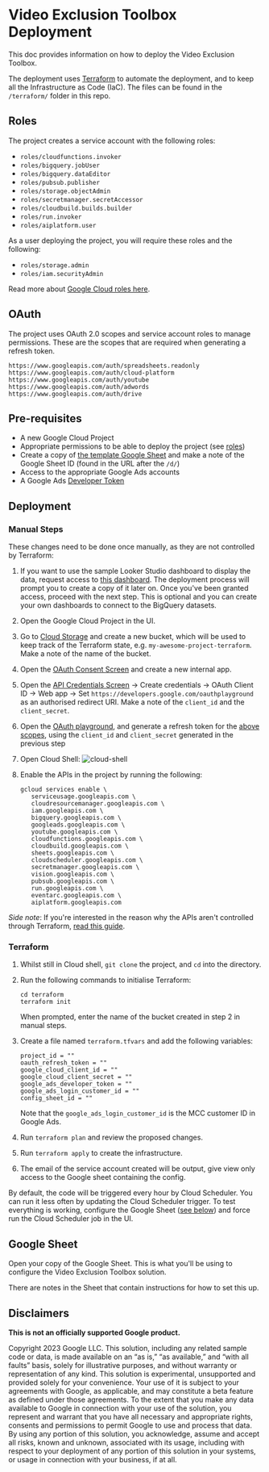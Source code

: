 # Video Exclusion Toolbox Deployment

This doc provides information on how to deploy the Video Exclusion Toolbox.

The deployment uses [Terraform](https://www.terraform.io/) to automate the
deployment, and to keep all the Infrastructure as Code (IaC). The files can be
found in the `/terraform/` folder in this repo.

## Roles
The project creates a service account with the following roles:

- `roles/cloudfunctions.invoker`
- `roles/bigquery.jobUser`
- `roles/bigquery.dataEditor`
- `roles/pubsub.publisher`
- `roles/storage.objectAdmin`
- `roles/secretmanager.secretAccessor`
- `roles/cloudbuild.builds.builder`
- `roles/run.invoker`
- `roles/aiplatform.user`

As a user deploying the project, you will require these roles and the following:

- `roles/storage.admin`
- `roles/iam.securityAdmin`

Read more about [Google Cloud roles here](
https://cloud.google.com/iam/docs/understanding-roles).

## OAuth
The project uses OAuth 2.0 scopes and service account roles to manage
permissions. These are the scopes that are required when generating a refresh
token.

```
https://www.googleapis.com/auth/spreadsheets.readonly
https://www.googleapis.com/auth/cloud-platform
https://www.googleapis.com/auth/youtube
https://www.googleapis.com/auth/adwords
https://www.googleapis.com/auth/drive
```

## Pre-requisites

- A new Google Cloud Project
- Appropriate permissions to be able to deploy the project (see [roles](#roles))
- Create a copy of [the template Google Sheet](https://docs.google.com/spreadsheets/d/131Lfxw54bath7bsyhAcMHLG99rKkhL9XSTtMPsnZNTk/copy?usp=sharing&resourcekey=0-FtYQ8IxkFXRNQwim61iQbQ)
  and make a note of the Google Sheet ID (found in the URL after the `/d/`)
- Access to the appropriate Google Ads accounts
- A Google Ads [Developer Token](
  https://developers.google.com/google-ads/api/docs/first-call/dev-token)

## Deployment

### Manual Steps
These changes need to be done once manually, as they are not controlled by
Terraform:

1. If you want to use the sample Looker Studio dashboard to display the data,
request access to
[this dashboard](https://lookerstudio.google.com/c/reporting/2194043e-84bb-432b-b3e6-0553369745be).
The deployment process will prompt you to create a copy of it later on.
Once you've been granted access, proceed with the next step.
This is optional and you can create your own dashboards to connect to the
BigQuery datasets.

1. Open the Google Cloud Project in the UI.

1. Go to [Cloud Storage](https://console.cloud.google.com/storage/browser) and
   create a new bucket, which will be used to keep track of the Terraform state,
   e.g. `my-awesome-project-terraform`. Make a note of the name of the bucket.
   
1. Open the [OAuth Consent Screen](
   https://console.cloud.google.com/apis/credentials/consent) and create a new
   internal app.
1. Open the [API Credentials Screen](
   https://console.cloud.google.com/apis/credentials) -> Create credentials ->
   OAuth Client ID -> Web app -> Set
   `https://developers.google.com/oauthplayground` as an authorised redirect
   URI. Make a note of the `client_id` and the `client_secret`.
1. Open the [OAuth playground](https://developers.google.com/oauthplayground/#step1&scopes=https%3A//www.googleapis.com/auth/spreadsheets.readonly%20https%3A//www.googleapis.com/auth/cloud-platform%20https%3A//www.googleapis.com/auth/youtube%20https%3A//www.googleapis.com/auth/adwords&useDefaultOauthCred=checked),
   and generate a refresh token for the [above scopes](#oauth), using the
   `client_id` and `client_secret` generated in the previous step
1. Open Cloud Shell:
   ![cloud-shell](./images/cloud-shell.png)
1. Enable the APIs in the project by running the following:

   ```
   gcloud services enable \
      serviceusage.googleapis.com \
      cloudresourcemanager.googleapis.com \
      iam.googleapis.com \
      bigquery.googleapis.com \
      googleads.googleapis.com \
      youtube.googleapis.com \
      cloudfunctions.googleapis.com \
      cloudbuild.googleapis.com \
      sheets.googleapis.com \
      cloudscheduler.googleapis.com \
      secretmanager.googleapis.com \
      vision.googleapis.com \
      pubsub.googleapis.com \
      run.googleapis.com \
      eventarc.googleapis.com \
      aiplatform.googleapis.com
   ```

_Side note_: If you're interested in the reason why the APIs aren't controlled
through Terraform, [read this guide](
https://medium.com/rockedscience/how-to-fully-automate-the-deployment-of-google-cloud-platform-projects-with-terraform-16c33f1fb31f).

### Terraform

1. Whilst still in Cloud shell, `git clone` the project, and `cd` into the
   directory.
1. Run the following commands to initialise Terraform:
   ```
   cd terraform
   terraform init
   ```
   When prompted, enter the name of the bucket created in step 2 in manual
   steps.

1. Create a file named `terraform.tfvars` and add the following variables:
   ```
   project_id = ""
   oauth_refresh_token = ""
   google_cloud_client_id = ""
   google_cloud_client_secret = ""
   google_ads_developer_token = ""
   google_ads_login_customer_id = ""
   config_sheet_id = ""
   ```
   Note that the `google_ads_login_customer_id` is the MCC customer ID in Google
   Ads.

1. Run `terraform plan` and review the proposed changes.
1. Run `terraform apply` to create the infrastructure.
1. The email of the service account created will be output, give view only
   access to the Google sheet containing the config.

By default, the code will be triggered every hour by Cloud Scheduler. You can
run it less often by updating the Cloud Scheduler trigger.
To test everything is working, configure the Google Sheet ([see below](#google-sheet)) and force run the Cloud Scheduler job in the UI.

## Google Sheet

Open your copy of the Google Sheet. This is what you'll be using to configure
the Video Exclusion Toolbox solution.

There are notes in the Sheet that contain instructions for how to set this up.

## Disclaimers
__This is not an officially supported Google product.__

Copyright 2023 Google LLC. This solution, including any related sample code or
data, is made available on an “as is,” “as available,” and “with all faults”
basis, solely for illustrative purposes, and without warranty or representation
of any kind. This solution is experimental, unsupported and provided solely for
your convenience. Your use of it is subject to your agreements with Google, as
applicable, and may constitute a beta feature as defined under those agreements.
To the extent that you make any data available to Google in connection with your
use of the solution, you represent and warrant that you have all necessary and
appropriate rights, consents and permissions to permit Google to use and process
that data. By using any portion of this solution, you acknowledge, assume and
accept all risks, known and unknown, associated with its usage, including with
respect to your deployment of any portion of this solution in your systems, or
usage in connection with your business, if at all.